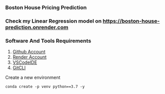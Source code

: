 ### Boston House Pricing Prediction
### Check my Linear Regression model on https://boston-house-prediction.onrender.com
### Software And Tools Requirements

1. [Github Account](https://github.com)
2. [Render Account](https://render.com)
3. [VSCodeIDE](https://code.visualstudio.com/)
4. [GitCLI](https://git-scm.com/book/en/v2/Getting-Started-The-Command-Line)

Create a new environment

```
conda create -p venv python==3.7 -y
```
